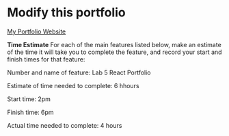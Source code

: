 # Modify this portfolio

[My Portfolio Website](https://jazzy-cendol-2754e6.netlify.app/about)

**Time Estimate**
For each of the main features listed below, make an estimate of the time it will take you to complete the feature, and record your start and finish times for that feature:

Number and name of feature: Lab 5 React Portfolio

Estimate of time needed to complete: 6 hhours

Start time: 2pm

Finish time: 6pm

Actual time needed to complete: 4 hours
